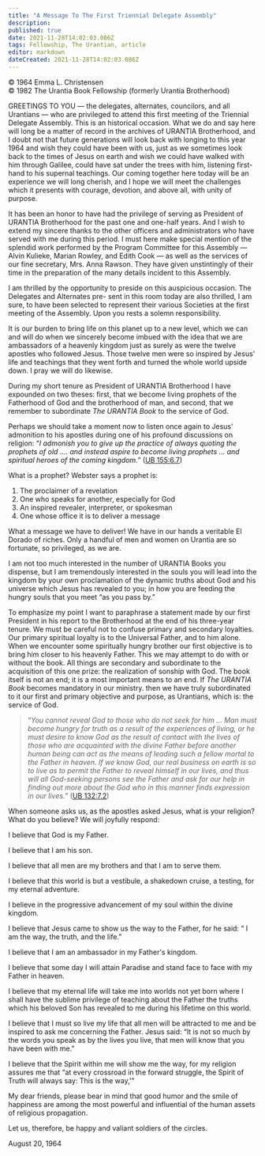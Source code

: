 ```yaml
---
title: "A Message To The First Triennial Delegate Assembly"
description: 
published: true
date: 2021-11-28T14:02:03.086Z
tags: Fellowship, The Urantian, article
editor: markdown
dateCreated: 2021-11-28T14:02:03.086Z
---
```


<p class="v-card v-sheet theme--light grey lighten-3 px-2">© 1964 Emma L. Christensen<br>© 1982 The Urantia Book Fellowship (formerly Urantia Brotherhood)</p>

GREETINGS TO YOU — the delegates, alternates, councilors, and all Urantians — who are privileged to attend this first meeting of the Triennial Delegate Assembly. This is an historical occasion. What we do and say here will long be a matter of record in the archives of URANTIA Brotherhood, and I doubt not that future generations will look back with longing to this year 1964 and wish they could have been with us, just as we sometimes look back to the times of Jesus on earth and wish we could have walked with him through Galilee, could have sat under the trees with him, listening first-hand to his supernal teachings. Our coming together here today will be an experience we will long cherish, and I hope we will meet the challenges which it presents with courage, devotion, and above all, with unity of purpose.

It has been an honor to have had the privilege of serving as President of URANTIA Brotherhood for the past one and one-half years. And I wish to extend my sincere thanks to the other officers and administrators who have served with me during this period. I must here make special mention of the splendid work performed by the Program Committee for this Assembly — Alvin Kulieke, Marian Rowley, and Edith Cook — as well as the services of our fine secretary, Mrs. Anna Rawson. They have given unstintingly of their time in the preparation of the many details incident to this Assembly.

I am thrilled by the opportunity to preside on this auspicious occasion. The Delegates and Alternates pre- sent in this room today are also thrilled, I am sure, to have been selected to represent their various Societies at the first meeting of the Assembly. Upon you rests a solemn responsibility.

It is our burden to bring life on this planet up to a new level, which we can and will do when we sincerely become imbued with the idea that we are ambassadors of a heavenly kingdom just as surely as were the twelve apostles who followed Jesus. Those twelve men were so inspired by Jesus' life and teachings that they went forth and turned the whole world upside down. I pray we will do likewise.

During my short tenure as President of URANTIA Brotherhood I have expounded on two theses: first, that we become living prophets of the Fatherhood of God and the brotherhood of man, and second, that we remember to subordinate _The URANTIA Book_ to the service of God.

Perhaps we should take a moment now to listen once again to Jesus' admonition to his apostles during one of his profound discussions on religion: “_I admonish you to give up the practice of always quoting the prophets of old .... and instead aspire to become living prophets ... and spiritual heroes of the coming kingdom._” ([UB 155:6.7](/en/The_Urantia_Book/155#p6_7))

What is a prophet? Webster says a prophet is:

1. The proclaimer of a revelation
2. One who speaks for another, especially for God
3. An inspired revealer, interpreter, or spokesman
4. One whose office it is to deliver a message

What a message we have to deliver! We have in our hands a veritable El Dorado of riches. Only a handful of men and women on Urantia are so fortunate, so privileged, as we are.

I am not too much interested in the number of URANTIA Books you dispense, but I am tremendously interested in the souls you will lead into the kingdom by your own proclamation of the dynamic truths about God and his universe which Jesus has revealed to you; in how you are feeding the hungry souls that you meet “as you pass by.”

To emphasize my point I want to paraphrase a statement made by our first President in his report to the Brotherhood at the end of his three-year tenure. We must be careful not to confuse primary and secondary loyalties. Our primary spiritual loyalty is to the Universal Father, and to him alone. When we encounter some spiritually hungry brother our first objective is to bring him closer to his heavenly Father. This we may attempt to do with or without the book. All things are secondary and subordinate to the acquisition of this one prize: the realization of sonship with God. The book itself is not an end; it is a most important means to an end. If _The URANTIA Book_ becomes mandatory in our ministry. then we have truly subordinated to it our first and primary objective and purpose, as Urantians, which is: the service of God.

> “_You cannot reveal God to those who do not seek for him ... Man must become hungry for truth as a result of the experiences of living, or he must desire to know God as the result of contact with the lives of those who are acquainted with the divine Father before another human being can act as the means of leading such a fellow mortal to the Father in heaven. If we know God, our real business on earth is so to live as to permit the Father to reveal himself in our lives, and thus will all God-seeking persons see the Father and ask for our help in finding out more about the God who in this manner finds expression in our lives._” ([UB 132:7.2](/en/The_Urantia_Book/132#p7_2))

When someone asks us, as the apostles asked Jesus, what is your religion? What do you believe? We will joyfully respond:

I believe that God is my Father.

I believe that I am his son.

I believe that all men are my brothers and that I am to serve them.

I believe that this world is but a vestibule, a shakedown cruise, a testing, for my eternal adventure.

I believe in the progressive advancement of my soul within the divine kingdom.

I believe that Jesus came to show us the way to the Father, for he said: “ I am the way, the truth, and the life.”

I believe that I am an ambassador in my Father's kingdom.

I believe that some day I will attain Paradise and stand face to face with my Father in heaven.

I believe that my eternal life will take me into worlds not yet born where I shall have the sublime privilege of teaching about the Father the truths which his beloved Son has revealed to me during his lifetime on this world.

I believe that I must so live my life that all men will be attracted to me and be inspired to ask me concerning the Father. Jesus said: “It is not so much by the words you speak as by the lives you live, that men will know that you have been with me.”

I believe that the Spirit within me will show me the way, for my religion assures me that “at every crossroad in the forward struggle, the Spirit of Truth will always say: This is the way,'”

My dear friends, please bear in mind that good humor and the smile of happiness are among the most powerful and influential of the human assets of religious propagation.

Let us, therefore, be happy and valiant soldiers of the circles.

August 20, 1964